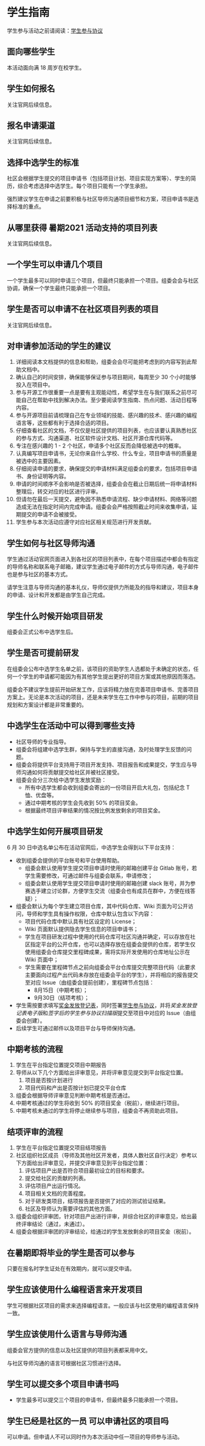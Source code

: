 # 学生指南

学生参与活动之前请阅读：[学生参与协议](./assets/student-rules.txt)

## 面向哪些学生

本活动面向满 18 周岁在校学生。

## 学生如何报名

关注官网后续信息。

## 报名申请渠道

关注官网后续信息。

## 选择中选学生的标准

社区会根据学生提交的项目申请书（包括项目计划、项目实现方案等）、学生的简历，综合考虑选择中选学生。每个项目只能有一个学生承担。

强烈建议学生在申请之前要积极与社区导师沟通项目细节和方案，项目申请书是选择标准的重点。

## 从哪里获得 暑期2021 活动支持的项目列表

关注官网后续信息。

## 一个学生可以申请几个项目

一个学生最多可以同时申请三个项目，但最终只能承担一个项目。组委会会与社区协调，确保一个学生最终只能承担一个项目。

## 学生是否可以申请不在社区项目列表的项目

关注官网后续信息。

## 对申请参加活动的学生的建议

1. 详细阅读本文档提供的信息和帮助，组委会会尽可能把考虑到的内容写到此帮助文档中。
2. 确认自己的时间安排，确保能够保证参与项目期间，每周至少 30 个小时能够投入在项目中。
3. 参与开源工作很重要一点是要有主观能动性，希望学生在与我们联系之前尽可能自己在帮助中找到解决办法。至少要阅读学生指南、热点问题、活动日程等内容。
4. 参与开源项目前请梳理自己在专业领域的技能、感兴趣的技术、感兴趣的编程语言等，这些都有利于选择合适的项目。
5. 仔细查看社区的文档，不仅仅是社区提供的项目列表，也应该要认真熟悉社区的参与方式、沟通渠道、社区软件设计文档、社区开源仓库代码等。
6. 专注在感兴趣的 1 - 2 个社区，申请多个社区反而会降低被选中的概率。
7. 认真编写项目申请书，无论你来自什么学校、什么专业，项目申请书的质量是被选中的主要因素。
8. 仔细阅读申请的要求，确保提交的申请材料满足组委会的要求，包括项目申请书、身份证明等内容。
9. 申请的时间顺序不会影响是否被选择，组委会会在截止日期后统一将申请材料整理后，转交对应的社区进行评审。
10. 但请勿在最后一天提交，避免因不熟悉申请流程、缺少申请材料、网络等问题造成无法在指定时间内完成申请。组委会会严格按照截止时间来收集申请，延期提交的申请不会被接受。
11. 学生参与本次活动应遵守对应社区相关规范进行开发贡献。

## 学生如何与社区导师沟通

学生通过活动官网页面进入到各社区的项目列表中，在每个项目描述中都会有指定的导师名称和联系电子邮箱，建议学生通过电子邮件的方式与导师沟通，电子邮件也是参与社区的基本方式。

请学生注意与导师沟通的基本礼仪，导师仅提供力所能及的指导和建议，项目本身的申请、设计和开发都是由学生自己完成。

## 学生什么时候开始项目研发

组委会正式公布中选学生后。

## 学生是否可提前研发

在组委会公布中选学生名单之前，该项目的资助学生人选都处于未确定的状态，任何一个学生的申请都可能因为有其他学生提出更好的项目方案或其他原因而落选。

组委会不建议学生提前开始研发工作，应该将精力放在完善项目申请书、完善项目方案上。无论是本次活动的项目，还是未来学生在工作中参与的项目，前期的项目规划和方案设计都是非常重要的。

## 中选学生在活动中可以得到哪些支持

- 社区导师的专业指导。
- 组委会将组建中选学生群，保持与学生的直接沟通，及时处理学生反馈的问题。
- 组委会将提供平台支持用于项目开发支持、项目报告和成果提交，学生应与导师沟通如何将贡献提交给社区并被社区接受。
- 组委会会分三次给中选学生发放奖励：
  - 所有中选学生都会收到组委会寄出的一份项目开启大礼包，包括纪念 T 恤、优盘等。
  - 通过中期考核的学生会先收到 50% 的项目奖金。
  - 根据最终项目评审结果的情况按比例发放剩余的项目奖金。

## 中选学生如何开展项目研发

6 月 30 日中选名单公布在活动官网后，中选学生会得到以下平台支持：

- 收到组委会提供的平台账号和平台使用帮助。
  - 组委会默认使用学生提交项目申请时使用的邮箱创建平台 Gitlab 账号，若学生需要修改，可通过邮件与组委会联系，申请修改；
  - 组委会默认使用学生提交项目申请时使用的邮箱创建 slack 账号，并为参赛选手建立讨论群，方便学生交流（组委会也有成员在群中，方便在线答疑）；
- 组委会默认为每个学生建立项目仓库，其中代码仓库、Wiki 页面为可公开访问，导师和学生具有操作权限，仓库中默认包含以下内容：
  - 项目代码仓库中默认具有社区设定的 License；
  - Wiki 页面默认提供隐去学生信息的项目申请书；
  - 学生在项目研发过程中使用的代码仓库可社区沟通并确定，可以存放在社区指定平台的公开仓库，也可以选择存放在组委会提供的仓库，若学生仅使用组委会仓库提交里程碑成果，需将实际开发使用的仓库地址公示在 Wiki 页面中；
  - 学生需要在里程碑节点之前向组委会平台仓库提交完整项目代码（此要求主要面向过程产出代码未存放在组委会平台的学生），并将相应的报告提交至对应 Issue（由组委会提前创建），里程碑节点包括：
    - 8月15日（中期考核）；
    - 9月30日（结项考核）；
- 学生需按要求填写[奖金发放登记表](./assets/奖金发放登记表.pdf)，同时签署[学生参与协议](./assets/学生参与协议（签字版）.pdf)，并将*奖金发放登记表电子版*和*签字后的学生参与协议扫描版*提交至项目中对应的 Issue（由组委会创建）。
- 后续学生可通过邮件以及项目平台与导师保持沟通。

## 中期考核的流程

1. 学生在平台指定位置提交项目中期报告
2. 导师从以下几个方面给出评审意见，并将评审意见提交到平台指定位置。
   1. 项目是否按计划进行
   2. 项目代码和产出是否按计划已提交平台仓库
3. 组委会根据导师评审意见判断中期考核是否通过。
4. 中期考核通过的学生将收到 50% 的项目奖金（税前），继续进行项目。
5. 中期考核未通过的学生将停止继续参与项目，组委会不再资助此项目。

## 结项评审的流程

1. 学生在平台指定位置提交项目结项报告
2. 社区组织社区成员（导师及其他社区开发者，具体人数社区自行决定）参考以下方面给出评审意见，并提交评审意见到平台指定位置：
   1. 评估项目产出是否符合项目最初设立的目标和要求。
   2. 提交给社区的贡献的列表。
   3. 评估项目产出运行情况。
   4. 项目相关文档的完善程度。
   5. 对于研发类项目，结项报告是否提供了对应的测试验证结果。
   6. 社区及导师认为需要评估的其他方面。
3. 组委会组织评审团，针对项目产出进行评审，并综合社区的评审意见，给出最终评审结论（通过，未通过）。
4. 组委会根据评审团的评审结论，给通过的学生发放剩余的项目奖金（税前）。

## 在暑期即将毕业的学生是否可以参与

只要在报名时学生证处在有效期内，就可以提交申请。

## 学生应该使用什么编程语言来开发项目

学生可根据社区项目的需求来选择编程语言。一般应该与社区使用的编程语言保持一致。

## 学生应该使用什么语言与导师沟通

组委会官方提供的信息以及社区提供的项目列表都采用中文。

与社区导师沟通的语言可根据社区习惯进行选择。

## 学生可以提交多个项目申请书吗

- 学生最多可以提交三个项目的申请书，但最终最多只能承担一个项目。

## 学生已经是社区的一员 可以申请社区的项目吗

可以申请。但申请人不可以同时作为本次活动中任一项目的导师参与活动。
